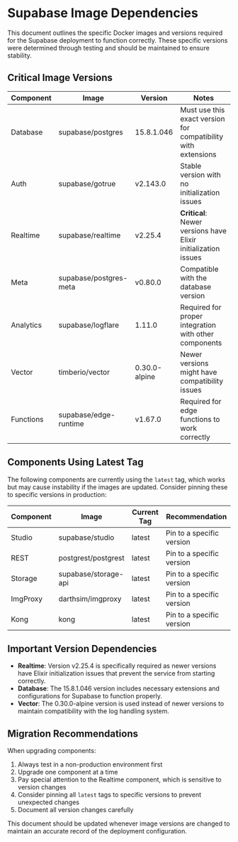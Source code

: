 # Supabase Image Dependencies

This document outlines the specific Docker images and versions required for the Supabase deployment to function correctly. These specific versions were determined through testing and should be maintained to ensure stability.

## Critical Image Versions

| Component | Image | Version | Notes |
|-----------|-------|---------|-------|
| Database | supabase/postgres | 15.8.1.046 | Must use this exact version for compatibility with extensions |
| Auth | supabase/gotrue | v2.143.0 | Stable version with no initialization issues |
| Realtime | supabase/realtime | v2.25.4 | **Critical**: Newer versions have Elixir initialization issues |
| Meta | supabase/postgres-meta | v0.80.0 | Compatible with the database version |
| Analytics | supabase/logflare | 1.11.0 | Required for proper integration with other components |
| Vector | timberio/vector | 0.30.0-alpine | Newer versions might have compatibility issues |
| Functions | supabase/edge-runtime | v1.67.0 | Required for edge functions to work correctly |

## Components Using Latest Tag

The following components are currently using the `latest` tag, which works but may cause instability if the images are updated. Consider pinning these to specific versions in production:

| Component | Image | Current Tag | Recommendation |
|-----------|-------|-------------|----------------|
| Studio | supabase/studio | latest | Pin to a specific version |
| REST | postgrest/postgrest | latest | Pin to a specific version |
| Storage | supabase/storage-api | latest | Pin to a specific version |
| ImgProxy | darthsim/imgproxy | latest | Pin to a specific version |
| Kong | kong | latest | Pin to a specific version |

## Important Version Dependencies

- **Realtime**: Version v2.25.4 is specifically required as newer versions have Elixir initialization issues that prevent the service from starting correctly.
- **Database**: The 15.8.1.046 version includes necessary extensions and configurations for Supabase to function properly.
- **Vector**: The 0.30.0-alpine version is used instead of newer versions to maintain compatibility with the log handling system.

## Migration Recommendations

When upgrading components:

1. Always test in a non-production environment first
2. Upgrade one component at a time
3. Pay special attention to the Realtime component, which is sensitive to version changes
4. Consider pinning all `latest` tags to specific versions to prevent unexpected changes
5. Document all version changes carefully

This document should be updated whenever image versions are changed to maintain an accurate record of the deployment configuration. 